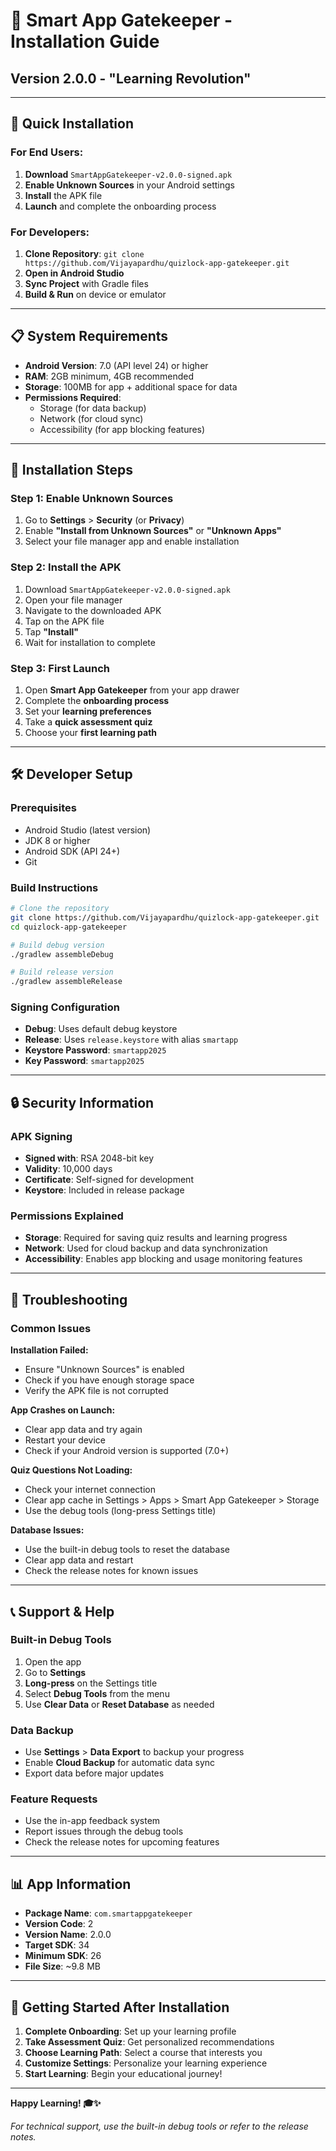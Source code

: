 # 📱 Smart App Gatekeeper - Installation Guide

## Version 2.0.0 - "Learning Revolution"

---

## 🚀 **Quick Installation**

### **For End Users:**
1. **Download** `SmartAppGatekeeper-v2.0.0-signed.apk`
2. **Enable Unknown Sources** in your Android settings
3. **Install** the APK file
4. **Launch** and complete the onboarding process

### **For Developers:**
1. **Clone Repository**: `git clone https://github.com/Vijayapardhu/quizlock-app-gatekeeper.git`
2. **Open in Android Studio**
3. **Sync Project** with Gradle files
4. **Build & Run** on device or emulator

---

## 📋 **System Requirements**

- **Android Version**: 7.0 (API level 24) or higher
- **RAM**: 2GB minimum, 4GB recommended
- **Storage**: 100MB for app + additional space for data
- **Permissions Required**:
  - Storage (for data backup)
  - Network (for cloud sync)
  - Accessibility (for app blocking features)

---

## 🔧 **Installation Steps**

### **Step 1: Enable Unknown Sources**
1. Go to **Settings** > **Security** (or **Privacy**)
2. Enable **"Install from Unknown Sources"** or **"Unknown Apps"**
3. Select your file manager app and enable installation

### **Step 2: Install the APK**
1. Download `SmartAppGatekeeper-v2.0.0-signed.apk`
2. Open your file manager
3. Navigate to the downloaded APK
4. Tap on the APK file
5. Tap **"Install"**
6. Wait for installation to complete

### **Step 3: First Launch**
1. Open **Smart App Gatekeeper** from your app drawer
2. Complete the **onboarding process**
3. Set your **learning preferences**
4. Take a **quick assessment quiz**
5. Choose your **first learning path**

---

## 🛠️ **Developer Setup**

### **Prerequisites**
- Android Studio (latest version)
- JDK 8 or higher
- Android SDK (API 24+)
- Git

### **Build Instructions**
```bash
# Clone the repository
git clone https://github.com/Vijayapardhu/quizlock-app-gatekeeper.git
cd quizlock-app-gatekeeper

# Build debug version
./gradlew assembleDebug

# Build release version
./gradlew assembleRelease
```

### **Signing Configuration**
- **Debug**: Uses default debug keystore
- **Release**: Uses `release.keystore` with alias `smartapp`
- **Keystore Password**: `smartapp2025`
- **Key Password**: `smartapp2025`

---

## 🔒 **Security Information**

### **APK Signing**
- **Signed with**: RSA 2048-bit key
- **Validity**: 10,000 days
- **Certificate**: Self-signed for development
- **Keystore**: Included in release package

### **Permissions Explained**
- **Storage**: Required for saving quiz results and learning progress
- **Network**: Used for cloud backup and data synchronization
- **Accessibility**: Enables app blocking and usage monitoring features

---

## 🐛 **Troubleshooting**

### **Common Issues**

**Installation Failed:**
- Ensure "Unknown Sources" is enabled
- Check if you have enough storage space
- Verify the APK file is not corrupted

**App Crashes on Launch:**
- Clear app data and try again
- Restart your device
- Check if your Android version is supported (7.0+)

**Quiz Questions Not Loading:**
- Check your internet connection
- Clear app cache in Settings > Apps > Smart App Gatekeeper > Storage
- Use the debug tools (long-press Settings title)

**Database Issues:**
- Use the built-in debug tools to reset the database
- Clear app data and restart
- Check the release notes for known issues

---

## 📞 **Support & Help**

### **Built-in Debug Tools**
1. Open the app
2. Go to **Settings**
3. **Long-press** on the Settings title
4. Select **Debug Tools** from the menu
5. Use **Clear Data** or **Reset Database** as needed

### **Data Backup**
- Use **Settings** > **Data Export** to backup your progress
- Enable **Cloud Backup** for automatic data sync
- Export data before major updates

### **Feature Requests**
- Use the in-app feedback system
- Report issues through the debug tools
- Check the release notes for upcoming features

---

## 📊 **App Information**

- **Package Name**: `com.smartappgatekeeper`
- **Version Code**: 2
- **Version Name**: 2.0.0
- **Target SDK**: 34
- **Minimum SDK**: 26
- **File Size**: ~9.8 MB

---

## 🎯 **Getting Started After Installation**

1. **Complete Onboarding**: Set up your learning profile
2. **Take Assessment Quiz**: Get personalized recommendations
3. **Choose Learning Path**: Select a course that interests you
4. **Customize Settings**: Personalize your learning experience
5. **Start Learning**: Begin your educational journey!

---

**Happy Learning! 🎓✨**

*For technical support, use the built-in debug tools or refer to the release notes.*
